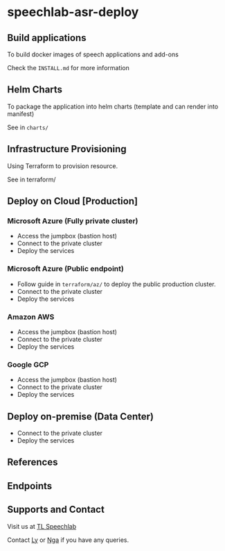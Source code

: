 # speechlab-asr-deploy




## Build applications

To build docker images of speech applications and add-ons

Check the `INSTALL.md` for more information


## Helm Charts
To package the application into helm charts (template and can render into manifest)

See in `charts/`

## Infrastructure Provisioning

Using Terraform to provision resource.

See in terraform/

## Deploy on Cloud [Production]

### Microsoft Azure (Fully private cluster)

  * Access the jumpbox (bastion host)
  * Connect to the private cluster
  * Deploy the services
 
### Microsoft Azure (Public endpoint)

  * Follow guide in `terraform/az/` to deploy the public production cluster.
  * Connect to the private cluster
  * Deploy the services

### Amazon AWS

  * Access the jumpbox (bastion host)
  * Connect to the private cluster
  * Deploy the services

### Google GCP

  * Access the jumpbox (bastion host)
  * Connect to the private cluster
  * Deploy the services

## Deploy on-premise (Data Center)

  * Connect to the private cluster
  * Deploy the services

## References


## Endpoints 
 

## Supports and Contact

Visit us at [TL Speechlab](https://temasek-labs.ntu.edu.sg/Research/KET/Pages/Speech-Recognition.aspx)

Contact [Ly](tlvu@ntu.edu.sg) or [Nga](ngaht@ntu.edu.sg) if you have any queries.

